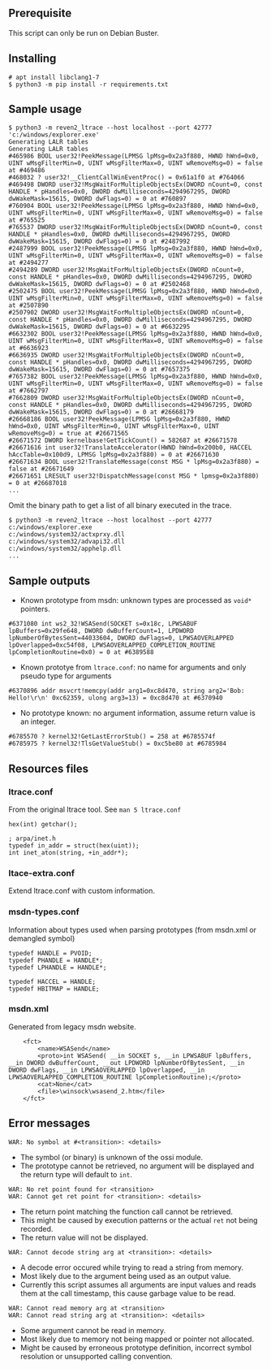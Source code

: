 ## Prerequisite

This script can only be run on Debian Buster.


## Installing

```
# apt install libclang1-7
$ python3 -m pip install -r requirements.txt
```


## Sample usage

```
$ python3 -m reven2_ltrace --host localhost --port 42777 'c:/windows/explorer.exe'
Generating LALR tables
Generating LALR tables
#465986 BOOL user32!PeekMessage(LPMSG lpMsg=0x2a3f880, HWND hWnd=0x0, UINT wMsgFilterMin=0, UINT wMsgFilterMax=0, UINT wRemoveMsg=0) = false at #469486
#468032 ? user32!__ClientCallWinEventProc() = 0x61a1f0 at #764066
#469498 DWORD user32!MsgWaitForMultipleObjectsEx(DWORD nCount=0, const HANDLE * pHandles=0x0, DWORD dwMilliseconds=4294967295, DWORD dwWakeMask=15615, DWORD dwFlags=0) = 0 at #760897
#760904 BOOL user32!PeekMessage(LPMSG lpMsg=0x2a3f880, HWND hWnd=0x0, UINT wMsgFilterMin=0, UINT wMsgFilterMax=0, UINT wRemoveMsg=0) = false at #765525
#765537 DWORD user32!MsgWaitForMultipleObjectsEx(DWORD nCount=0, const HANDLE * pHandles=0x0, DWORD dwMilliseconds=4294967295, DWORD dwWakeMask=15615, DWORD dwFlags=0) = 0 at #2487992
#2487999 BOOL user32!PeekMessage(LPMSG lpMsg=0x2a3f880, HWND hWnd=0x0, UINT wMsgFilterMin=0, UINT wMsgFilterMax=0, UINT wRemoveMsg=0) = false at #2494277
#2494289 DWORD user32!MsgWaitForMultipleObjectsEx(DWORD nCount=0, const HANDLE * pHandles=0x0, DWORD dwMilliseconds=4294967295, DWORD dwWakeMask=15615, DWORD dwFlags=0) = 0 at #2502468
#2502475 BOOL user32!PeekMessage(LPMSG lpMsg=0x2a3f880, HWND hWnd=0x0, UINT wMsgFilterMin=0, UINT wMsgFilterMax=0, UINT wRemoveMsg=0) = false at #2507890
#2507902 DWORD user32!MsgWaitForMultipleObjectsEx(DWORD nCount=0, const HANDLE * pHandles=0x0, DWORD dwMilliseconds=4294967295, DWORD dwWakeMask=15615, DWORD dwFlags=0) = 0 at #6632295
#6632302 BOOL user32!PeekMessage(LPMSG lpMsg=0x2a3f880, HWND hWnd=0x0, UINT wMsgFilterMin=0, UINT wMsgFilterMax=0, UINT wRemoveMsg=0) = false at #6636923
#6636935 DWORD user32!MsgWaitForMultipleObjectsEx(DWORD nCount=0, const HANDLE * pHandles=0x0, DWORD dwMilliseconds=4294967295, DWORD dwWakeMask=15615, DWORD dwFlags=0) = 0 at #7657375
#7657382 BOOL user32!PeekMessage(LPMSG lpMsg=0x2a3f880, HWND hWnd=0x0, UINT wMsgFilterMin=0, UINT wMsgFilterMax=0, UINT wRemoveMsg=0) = false at #7662797
#7662809 DWORD user32!MsgWaitForMultipleObjectsEx(DWORD nCount=0, const HANDLE * pHandles=0x0, DWORD dwMilliseconds=4294967295, DWORD dwWakeMask=15615, DWORD dwFlags=0) = 0 at #26668179
#26668186 BOOL user32!PeekMessage(LPMSG lpMsg=0x2a3f880, HWND hWnd=0x0, UINT wMsgFilterMin=0, UINT wMsgFilterMax=0, UINT wRemoveMsg=0) = true at #26671565
#26671572 DWORD kernelbase!GetTickCount() = 582687 at #26671578
#26671616 int user32!TranslateAccelerator(HWND hWnd=0x200b0, HACCEL hAccTable=0x100d9, LPMSG lpMsg=0x2a3f880) = 0 at #26671630
#26671634 BOOL user32!TranslateMessage(const MSG * lpMsg=0x2a3f880) = false at #26671649
#26671651 LRESULT user32!DispatchMessage(const MSG * lpmsg=0x2a3f880) = 0 at #26687018
...
```

Omit the binary path to get a list of all binary executed in the trace.

```
$ python3 -m reven2_ltrace --host localhost --port 42777
c:/windows/explorer.exe
c:/windows/system32/actxprxy.dll
c:/windows/system32/advapi32.dll
c:/windows/system32/apphelp.dll
...
```

## Sample outputs

- Known prototype from msdn: unknown types are processed as `void*` pointers.

```
#6371080 int ws2_32!WSASend(SOCKET s=0x18c, LPWSABUF lpBuffers=0x29fe648, DWORD dwBufferCount=1, LPDWORD lpNumberOfBytesSent=44033604, DWORD dwFlags=0, LPWSAOVERLAPPED lpOverlapped=0xc54f08, LPWSAOVERLAPPED_COMPLETION_ROUTINE lpCompletionRoutine=0x0) = 0 at #6389588
```

- Known prototye from `ltrace.conf`: no name for arguments and only pseudo type for arguments

```
#6370896 addr msvcrt!memcpy(addr arg1=0xc8d470, string arg2='Bob: Hello!\r\n' 0xc62359, ulong arg3=13) = 0xc8d470 at #6370940
```

- No prototype known: no argument information, assume return value is an integer.

```
#6785570 ? kernel32!GetLastErrorStub() = 258 at #6785574f
#6785975 ? kernel32!TlsGetValueStub() = 0xc5be80 at #6785984
```

## Resources files

### ltrace.conf

From the original ltrace tool.
See `man 5 ltrace.conf`

```
hex(int) getchar();

; arpa/inet.h
typedef in_addr = struct(hex(uint));
int inet_aton(string, +in_addr*);
```

### ltace-extra.conf

Extend ltrace.conf with custom information.

### msdn-types.conf

Information about types used when parsing prototypes (from msdn.xml or demangled symbol)

```
typedef HANDLE = PVOID;
typedef PHANDLE = HANDLE*;
typedef LPHANDLE = HANDLE*;

typedef HACCEL = HANDLE;
typedef HBITMAP = HANDLE;
```

### msdn.xml

Generated from legacy msdn website.

```
	<fct>
		<name>WSASend</name>
		<proto>int WSASend( __in SOCKET s, __in LPWSABUF lpBuffers, __in DWORD dwBufferCount, __out LPDWORD lpNumberOfBytesSent, __in DWORD dwFlags, __in LPWSAOVERLAPPED lpOverlapped, __in LPWSAOVERLAPPED_COMPLETION_ROUTINE lpCompletionRoutine);</proto>
		<cat>None</cat>
		<file>\winsock\wsasend_2.htm</file>
	</fct>
```

## Error messages


```
WAR: No symbol at #<transition>: <details>
```

- The symbol (or binary) is unknown of the ossi module.
- The prototype cannot be retrieved, no argument will be displayed and the return type will default to `int`.


```
WAR: No ret point found for <transition>
WAR: Cannot get ret point for <transition>: <details>
```

- The return point matching the function call cannot be retrieved.
- This might be caused by execution patterns or the actual `ret` not being recorded.
- The return value will not be displayed.


```
WAR: Cannot decode string arg at <transition>: <details>
```

- A decode error occured while trying to read a string from memory.
- Most likely due to the argument being used as an output value.
- Currently this script assumes all arguments are input values and reads them at the call timestamp, this cause garbage value to be read.


```
WAR: Cannot read memory arg at <transition>
WAR: Cannot read string arg at <transition>: <details>
```

- Some argument cannot be read in memory.
- Most likely due to memory not being mapped or pointer not allocated.
- Might be caused by erroneous prototype definition, incorrect symbol resolution or unsupported calling convention.
